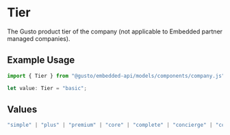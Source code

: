 # Tier

The Gusto product tier of the company (not applicable to Embedded partner managed companies).

## Example Usage

```typescript
import { Tier } from "@gusto/embedded-api/models/components/company.js";

let value: Tier = "basic";
```

## Values

```typescript
"simple" | "plus" | "premium" | "core" | "complete" | "concierge" | "contractor_only" | "basic"
```